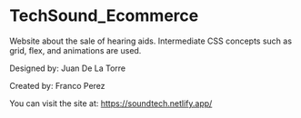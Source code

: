 # TechSound_Ecommerce

Website about the sale of hearing aids. Intermediate CSS concepts such as grid, flex, and animations are used.

Designed by: Juan De La Torre

Created by: Franco Perez

You can visit the site at: https://soundtech.netlify.app/
